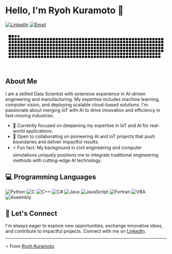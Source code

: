 # Hello, I'm Ryoh Kuramoto 👋

[![LinkedIn](https://img.shields.io/badge/LinkedIn-Connect-blue)](https://www.linkedin.com/in/ryoh-kuramoto-a94557291/)
[![Email](https://img.shields.io/badge/Email-Contact-blue)](mailto:ryoh.kuramoto@rknewtech.com)

<picture>
  <source media="(prefers-color-scheme: dark)" srcset="https://raw.githubusercontent.com/ryokuramoto/ryokuramoto/output/github-contribution-grid-snake-dark.svg" />
  <source media="(prefers-color-scheme: light)" srcset="https://raw.githubusercontent.com/ryokuramoto/ryokuramoto/output/github-contribution-grid-snake.svg" />
  <img alt="github-snake" src="https://raw.githubusercontent.com/ryokuramoto/ryokuramoto/output/github-contribution-grid-snake.svg" />
</picture>

## About Me

I am a skilled Data Scientist with extensive experience in AI-driven engineering and manufacturing. My expertise includes machine learning, computer vision, and deploying scalable cloud-based solutions. I'm passionate about merging IoT with AI to drive innovation and efficiency in fast-moving industries.

- 🌱 Currently focused on deepening my expertise in IoT and AI for real-world applications.
- 👯 Open to collaborating on pioneering AI and IoT projects that push boundaries and deliver impactful results.
- ⚡ Fun fact: My background in civil engineering and computer simulations uniquely positions me to integrate traditional engineering methods with cutting-edge AI technology.

## 💻 Programming Languages
![Python](https://img.shields.io/badge/Python-3776AB?logo=python&logoColor=white) ![C](https://img.shields.io/badge/C-00599C?logo=c&logoColor=white) ![C++](https://img.shields.io/badge/C++-00599C?logo=c%2B%2B&logoColor=white) ![C#](https://img.shields.io/badge/C%23-239120?logo=c-sharp&logoColor=white) ![Java](https://img.shields.io/badge/Java-007396?logo=java&logoColor=white) ![JavaScript](https://img.shields.io/badge/JavaScript-F7DF1E?logo=javascript&logoColor=black) ![Fortran](https://img.shields.io/badge/Fortran-734F96?logo=fortran&logoColor=white) ![VBA](https://img.shields.io/badge/VBA-217346?logo=microsoft-excel&logoColor=white) ![Assembly](https://img.shields.io/badge/Assembly-525252?logo=assembly&logoColor=white)

## 🤝 Let's Connect

I'm always eager to explore new opportunities, exchange innovative ideas, and contribute to impactful projects. Connect with me on [LinkedIn](https://www.linkedin.com/in/ryoh-kuramoto-a94557291/).

---

⭐️ From [Ryoh Kuramoto](https://github.com/ryokuramoto)
